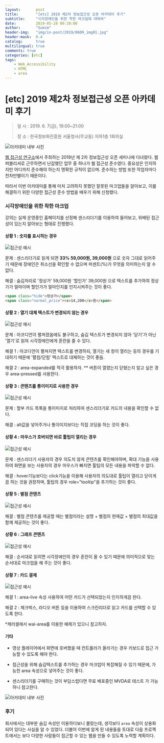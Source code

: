 ```yaml
---
layout:       post
title:        "[etc] 2019 제2차 정보접근성 오픈 아카데미 후기"
subtitle:     "시각장애인을 위한 착한 마크업에 대하여"
date:         2019-05-28 00:10:00
author:       "Sumim"
header-img:   "img/in-post/2019/0609_img01.jpg"
header-mask:  0.4
catalog:      true
multilingual: true
comments: true
categories: [etc]
tags:
    - Web_Accessibility
    - HTML
    - area
---
```


# [etc] 2019 제2차 정보접근성 오픈 아카데미 후기

> 일 시 : 2019. 6. 7(금), 19:00~21:00 
>
> 장 소 : 한국정보화진흥원 서울청사(무교동) 지하1층 1회의실



![아카데미 내부 사진](https://sumim00.github.io/img/in-post/2019/0609_img01.jpg)

[웹 접근성 연구소](<https://www.wah.or.kr:444/>)에서 주최하는 2019년 제 2차 정보접근성 오픈 세미나에 다녀왔다. 웹 퍼블리셔로 근무하면서 난감했던 업무 중 하나가 웹 접근성 준수였다. 중요성은 인지하지만 어디까지 준수해야 하는지 명확한 규칙이 없으며. 준수하는 방법 또한 작업자마다 천차만별이기 때문이다. 

따라서 이번 아카데미를 통해 미처 고려하지 못했던 잘못된 마크업들을 알아보고, 이를 해결하기 위한 다양한 접근성 준수 방법을 배우기 위해 신청했다.



### 시각장애인을 위한 착한 마크업

강의는 실제 운영중인 홈페이지를 선정해 센스리더기를 이용하여 들어보고, 위배된 접근성이 있는지 알아보는 형태로 진행했다.



#### 상황 1 : 숫자를 표시하는 경우

![접근성 예시](https://sumim00.github.io/img/in-post/2019/0609_img03.png)

문제 : 센스리더기로 읽게 되면 **33% 59,000원, 39,000원** 으로 숫자 그대로 읽어주기 때문에 장애인은 취소선을 확인할 수 없으며 퍼센트(%)가 무엇을 의미하는지 알 수 없다.

해결 : 숨김처리로 '정상가' 59,000원 '할인가' 39,000원 으로 텍스트를 추가하여 정상가가 얼마이며 할인가가 얼마인지를 인지시켜주는 것이 좋다.

```html
<span class="hide">정상가</span>
<span class="normal_price"><s>14,200</s>원</span>
```



#### 상황 2 : 열기 대체 텍스트가 변경되지 않는 경우 

![접근성 예시](https://sumim00.github.io/img/in-post/2019/0609_img04.png)

문제 : 아코디언이 펼쳐졌음에도 불구하고, 숨김 텍스트가 변경되지 않아 '닫기'가 아닌 '열기'로 읽혀 시각장애인에게 혼란을 줄 수 있다. 

해결 1 : 아코디언이 펼쳐지면 텍스트를 변경하되, 열기는 새 창이 열리는 등의 경우를 기대하기 때문에 '펼침/닫힘' 텍스트로 대체하는 것이 좋음.

해결 2 : area-expanded를 적극 활용하자. ** 버튼이 열렸는지 닫혔는지 알고 싶은 경우  area-pressed를 사용한다.



#### 상황 3 : 콘텐츠를 통이미지로 사용한 경우

![접근성 예시](https://sumim00.github.io/img/in-post/2019/0609_img05.png)

문제 : 할부 카드 목록을 통이미지로 처리하여 센스리더기로 카드의 내용을 확인할 수 없다.

해결 : alt값을 넣어주거나 통이미지보다는 직접 코딩을 하는 것이 좋다.



#### 상황 4 : 마우스가 호버되면 바로 툴팁이 열리는 경우

![접근성 예시](https://sumim00.github.io/img/in-post/2019/0609_img06.png)



문제 : 센스리더기 사용자의 경우 의도치 않게 콘텐츠를 확인해야하며, 확대 기능을 사용하여 화면을 보는 사용자의 경우 마우스가 빠지면 툴팁의 모든 내용을 파악할 수 없다.

해결 : hover기능보다는 click기능을 이용해 사용자의 의도대로 툴팁이 열리고 닫이게끔 하는 것을 권장하며, 툴팁의 경우 role="tooltip"을 추가하는 것이 좋다.



#### 상황 5 : 별점 콘텐츠

![접근성 예시](https://sumim00.github.io/img/in-post/2019/0609_img07.png)

해결 : 별점 콘텐츠를 제공할 때는 별점이라는 설명 + 별점의 현재값 + 별점의 최대값을 함께 제공하는 것이 좋다.



#### 상황 6 : 그래프 콘텐츠

![접근성 예시](https://sumim00.github.io/img/in-post/2019/0609_img08.png)

해결 : 순서대로 읽히면 시각장애인의 경우 혼란이 올 수 있기 때문에 의미적으로 맞는 순서대로 마크업을 해 주는 것이 좋다.



#### 상황 7 : 카드 결제

![접근성 예시](https://sumim00.github.io/img/in-post/2019/0609_img09.png)

해결 1 : area-live 속성 사용하여 어떤 카드가 선택되었는지 인지하게끔 한다.

해결 2 : 체크박스, 라디오 버튼 등을 이용하여 스크린리더로 읽고 카드를 선택할 수 있도록 한다.

*캐러셀에서 wai-area를 이용한 예제가 있으니 참고하자.



#### 기타

- 영상 플레이어에서 화면에 호버했을 때 컨트롤러가 올라가는 경우 키보드로 접근 가능할 수 있도록 해야 한다.

- 접근성을 위해 숨김텍스트를 추가하는 경우 마크업이 복잡해질 수 있기 때문에, 가능한 area 속성으로 넣어주는 것이 좋다.
- 센스리더기를 구매하는 것이 부담스럽다면 무료 배포중인 MVDA로 테스트 가 가능하니 참고한다.



![아카데미 내부 사진](https://sumim00.github.io/img/in-post/2019/0609_img02.jpg)



### 후기

회사에서는 대부분 숨김 속성만 이용하다보니 몰랐는데, 생각보다 `area` 속성이 상용화되어 있다는 사실을 알 수 있었다. 더불어 이번에 알게 된 내용들을 토대로 다음 프로젝트에서는 보다 다양한 사람들이 접근할 수 있는 웹을 만들 수 있도록 노력할 계획이다.